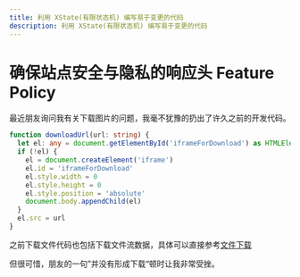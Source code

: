 ```yaml
---
title: 利用 XState(有限状态机) 编写易于变更的代码
description: 利用 XState(有限状态机) 编写易于变更的代码
---
```

# 确保站点安全与隐私的响应头 Feature Policy

最近朋友询问我有关下载图片的问题，我毫不犹豫的扔出了许久之前的开发代码。

```ts
function downloadUrl(url: string) {
  let el: any = document.getElementById('iframeForDownload') as HTMLElement
  if (!el) {
    el = document.createElement('iframe')
    el.id = 'iframeForDownload'
    el.style.width = 0
    el.style.height = 0
    el.style.position = 'absolute'
    document.body.appendChild(el)
  }
  el.src = url
}
```
之前下载文件代码也包括下载文件流数据，具体可以直接参考[文件下载](../util/down-file)

但很可惜，朋友的一句”并没有形成下载“顿时让我非常受挫。

